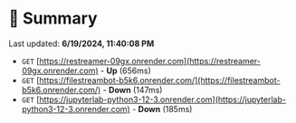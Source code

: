 # 📖 Summary
Last updated: **6/19/2024, 11:40:08 PM**

- `GET` [https://restreamer-09gx.onrender.com](https://restreamer-09gx.onrender.com) - **Up** (656ms)
- `GET` [https://filestreambot-b5k6.onrender.com/](https://filestreambot-b5k6.onrender.com/) - **Down** (147ms)
- `GET` [https://jupyterlab-python3-12-3.onrender.com](https://jupyterlab-python3-12-3.onrender.com) - **Down** (185ms)
